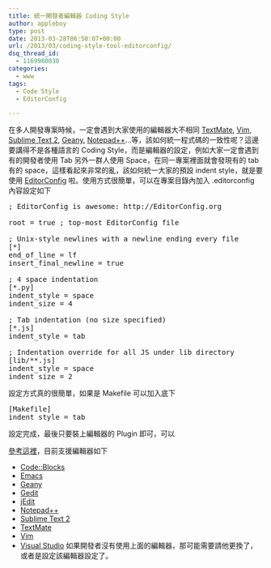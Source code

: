 ```yaml
---
title: 統一開發者編輯器 Coding Style
author: appleboy
type: post
date: 2013-03-28T06:50:07+00:00
url: /2013/03/coding-style-tool-editorconfig/
dsq_thread_id:
  - 1169980030
categories:
  - www
tags:
  - Code Style
  - EditorConfig

---
```

在多人開發專案時候，一定會遇到大家使用的編輯器大不相同 <a href="http://macromates.com/" target="_blank">TextMate</a>, <a href="http://www.vim.org/" target="_blank">Vim</a>, <a href="http://www.sublimetext.com/" target="_blank">Sublime Text 2</a>, <a href="http://www.geany.org/" target="_blank">Geany</a>, <a href="http://notepad-plus-plus.org/" target="_blank">Notepad++</a>…等，該如何統一程式碼的一致性呢？這邊要講得不是各種語言的 Coding Style，而是編輯器的設定，例如大家一定會遇到有的開發者使用 Tab 另外一群人使用 Space，在同一專案裡面就會發現有的 tab 有的 space，這樣看起來非常的亂，該如何統一大家的預設 indent style，就是要使用 <a href="http://editorconfig.org/" target="_blank">EditorConfig</a> 啦。使用方式很簡單，可以在專案目錄內加入 .editorconfig 內容設定如下 

<pre class="brush: bash; title: ; notranslate" title="">; EditorConfig is awesome: http://EditorConfig.org

root = true ; top-most EditorConfig file

; Unix-style newlines with a newline ending every file
[*]
end_of_line = lf
insert_final_newline = true

; 4 space indentation
[*.py]
indent_style = space
indent_size = 4

; Tab indentation (no size specified)
[*.js]
indent_style = tab

; Indentation override for all JS under lib directory
[lib/**.js]
indent_style = space
indent_size = 2</pre> 設定方式真的很簡單，如果是 Makefile 可以加入底下 

<pre class="brush: bash; title: ; notranslate" title="">[Makefile]
indent_style = tab</pre> 設定完成，最後只要裝上編輯器的 Plugin 即可，可以

<a href="http://editorconfig.org/#download" target="_blank">參考這裡</a>，目前支援編輯器如下 

  * [Code::Blocks][1]
  * [Emacs][2]
  * [Geany][3]
  * [Gedit][4]
  * [jEdit][5]
  * [Notepad++][6]
  * [Sublime Text 2][7]
  * [TextMate][8]
  * [Vim][9]
  * [Visual Studio][10] 如果開發者沒有使用上面的編輯器，那可能需要請他更換了，或者是設定該編輯器設定了。

 [1]: https://github.com/editorconfig/editorconfig-codeblocks#readme
 [2]: https://github.com/editorconfig/editorconfig-emacs#readme
 [3]: https://github.com/editorconfig/editorconfig-geany#readme
 [4]: https://github.com/editorconfig/editorconfig-gedit#readme
 [5]: https://github.com/editorconfig/editorconfig-jedit#readme
 [6]: https://github.com/editorconfig/editorconfig-notepad-plus-plus#readme
 [7]: https://github.com/sindresorhus/editorconfig-sublime#readme
 [8]: https://github.com/Mr0grog/editorconfig-textmate#readme
 [9]: https://github.com/editorconfig/editorconfig-vim#readme
 [10]: https://github.com/editorconfig/editorconfig-visualstudio#readme